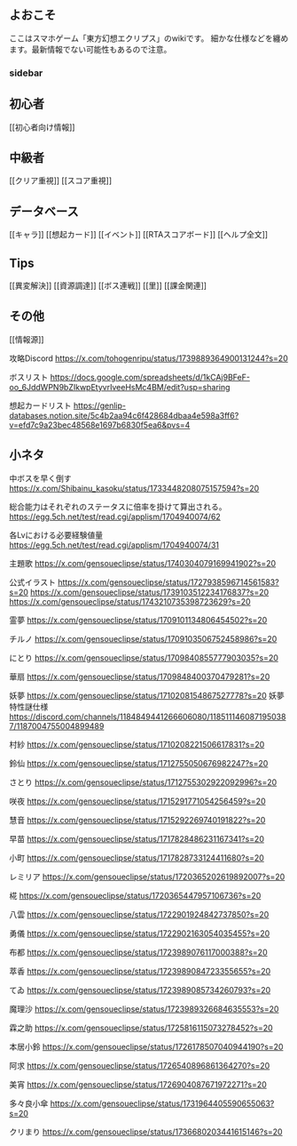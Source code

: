 ## よおこそ

ここはスマホゲーム「東方幻想エクリプス」のwikiです。
細かな仕様などを纏めます。最新情報でない可能性もあるので注意。

### sidebar

## 初心者
[[初心者向け情報]]
## 中級者
[[クリア重視]]
[[スコア重視]]
## データベース
[[キャラ]]
[[想起カード]]
[[イベント]]
[[RTAスコアボード]]
[[ヘルプ全文]]
## Tips
[[異変解決]]
[[資源調達]]
[[ボス連戦]]
[[里]]
[[課金関連]]
## その他
[[情報源]]

攻略Discord
https://x.com/tohogenripu/status/1739889364900131244?s=20

ボスリスト
https://docs.google.com/spreadsheets/d/1kCAj9BFeF-oo_6JddWPN9bZIkwpEtyvrIveeHsMc4BM/edit?usp=sharing

想起カードリスト
https://genlip-databases.notion.site/5c4b2aa94c6f428684dbaa4e598a3ff6?v=efd7c9a23bec48568e1697b6830f5ea6&pvs=4

## 小ネタ
中ボスを早く倒す
https://x.com/Shibainu_kasoku/status/1733448208075157594?s=20

総合能力はそれぞれのステータスに倍率を掛けて算出される。
https://egg.5ch.net/test/read.cgi/applism/1704940074/62

各Lvにおける必要経験値量
https://egg.5ch.net/test/read.cgi/applism/1704940074/31

主題歌
https://x.com/gensoueclipse/status/1740304079169941902?s=20

公式イラスト
https://x.com/gensoueclipse/status/1727938596714561583?s=20
https://x.com/gensoueclipse/status/1739103512234176837?s=20
https://x.com/gensoueclipse/status/1743210735398723629?s=20

霊夢
https://x.com/gensoueclipse/status/1709101134806454502?s=20

チルノ
https://x.com/gensoueclipse/status/1709103506752458986?s=20

にとり
https://x.com/gensoueclipse/status/1709840855777903035?s=20

華扇
https://x.com/gensoueclipse/status/1709848400370479281?s=20

妖夢
https://x.com/gensoueclipse/status/1710208154867527778?s=20
妖夢特性謎仕様
https://discord.com/channels/1184849441266606080/1185111460871950387/1187004755004899489


村紗
https://x.com/gensoueclipse/status/1710208221506617831?s=20

鈴仙
https://x.com/gensoueclipse/status/1712755050676982247?s=20

さとり
https://x.com/gensoueclipse/status/1712755302922092996?s=20

咲夜
https://x.com/gensoueclipse/status/1715291771054256459?s=20

慧音
https://x.com/gensoueclipse/status/1715292269740191822?s=20

早苗
https://x.com/gensoueclipse/status/1717828486231167341?s=20

小町
https://x.com/gensoueclipse/status/1717828733124411680?s=20

レミリア
https://x.com/gensoueclipse/status/1720365202619892007?s=20

椛
https://x.com/gensoueclipse/status/1720365447957106736?s=20

八雲
https://x.com/gensoueclipse/status/1722901924842737850?s=20

勇儀
https://x.com/gensoueclipse/status/1722902163054035455?s=20

布都
https://x.com/gensoueclipse/status/1723989076117000388?s=20

萃香
https://x.com/gensoueclipse/status/1723989084723355655?s=20

てゐ
https://x.com/gensoueclipse/status/1723989085734260793?s=20

魔理沙
https://x.com/gensoueclipse/status/1723989326684635553?s=20

霖之助
https://x.com/gensoueclipse/status/1725816115073278452?s=20

本居小鈴
https://x.com/gensoueclipse/status/1726178507040944190?s=20

阿求
https://x.com/gensoueclipse/status/1726540896861364270?s=20

美宵
https://x.com/gensoueclipse/status/1726904087671972271?s=20

多々良小傘
https://x.com/gensoueclipse/status/1731964405590655063?s=20

クリまり
https://x.com/gensoueclipse/status/1736680203441615146?s=20